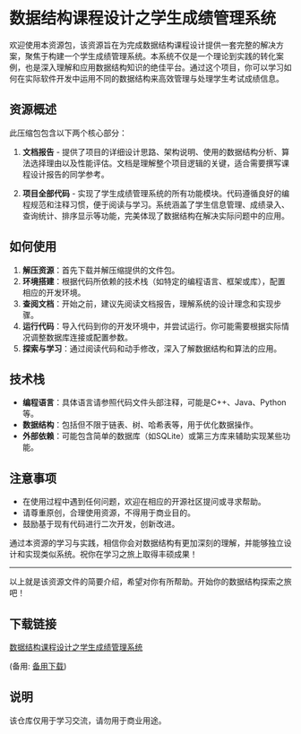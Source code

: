 # 数据结构课程设计之学生成绩管理系统

欢迎使用本资源包，该资源旨在为完成数据结构课程设计提供一套完整的解决方案，聚焦于构建一个学生成绩管理系统。本系统不仅是一个理论到实践的转化案例，也是深入理解和应用数据结构知识的绝佳平台。通过这个项目，你可以学习如何在实际软件开发中运用不同的数据结构来高效管理与处理学生考试成绩信息。

## 资源概述

此压缩包包含以下两个核心部分：

1. **文档报告** - 提供了项目的详细设计思路、架构说明、使用的数据结构分析、算法选择理由以及性能评估。文档是理解整个项目逻辑的关键，适合需要撰写课程设计报告的同学参考。

2. **项目全部代码** - 实现了学生成绩管理系统的所有功能模块。代码遵循良好的编程规范和注释习惯，便于阅读与学习。系统涵盖了学生信息管理、成绩录入、查询统计、排序显示等功能，完美体现了数据结构在解决实际问题中的应用。

## 如何使用

1. **解压资源**：首先下载并解压缩提供的文件包。
2. **环境搭建**：根据代码所依赖的技术栈（如特定的编程语言、框架或库），配置相应的开发环境。
3. **查阅文档**：开始之前，建议先阅读文档报告，理解系统的设计理念和实现步骤。
4. **运行代码**：导入代码到你的开发环境中，并尝试运行。你可能需要根据实际情况调整数据库连接或配置参数。
5. **探索与学习**：通过阅读代码和动手修改，深入了解数据结构和算法的应用。

## 技术栈

- **编程语言**：具体语言请参照代码文件头部注释，可能是C++、Java、Python等。
- **数据结构**：包括但不限于链表、树、哈希表等，用于优化数据操作。
- **外部依赖**：可能包含简单的数据库（如SQLite）或第三方库来辅助实现某些功能。

## 注意事项

- 在使用过程中遇到任何问题，欢迎在相应的开源社区提问或寻求帮助。
- 请尊重原创，合理使用资源，不得用于商业目的。
- 鼓励基于现有代码进行二次开发，创新改进。

通过本资源的学习与实践，相信你会对数据结构有更加深刻的理解，并能够独立设计和实现类似系统。祝你在学习之旅上取得丰硕成果！

---

以上就是该资源文件的简要介绍，希望对你有所帮助。开始你的数据结构探索之旅吧！

## 下载链接
[数据结构课程设计之学生成绩管理系统](https://pan.quark.cn/s/78d102391964) 

(备用: [备用下载](https://pan.baidu.com/s/1ydmRLayeaK_tRgtTqwEAwQ?pwd=1234))

## 说明

该仓库仅用于学习交流，请勿用于商业用途。
